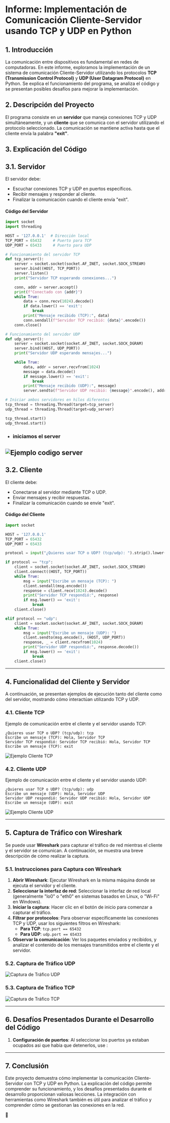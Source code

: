 
# Informe: Implementación de Comunicación Cliente-Servidor usando TCP y UDP en Python

## 1. Introducción
La comunicación entre dispositivos es fundamental en redes de computadoras. En este informe, exploramos la implementación de un sistema de comunicación Cliente-Servidor utilizando los protocolos **TCP (Transmission Control Protocol)** y **UDP (User Datagram Protocol)** en Python. Se explica el funcionamiento del programa, se analiza el código y se presentan posibles desafíos para mejorar la implementación.

## 2. Descripción del Proyecto
El programa consiste en un **servidor** que maneja conexiones TCP y UDP simultáneamente, y un **cliente** que se comunica con el servidor utilizando el protocolo seleccionado. La comunicación se mantiene activa hasta que el cliente envía la palabra **"exit"**.

## 3. Explicación del Código

## 3.1. Servidor
El servidor debe:
- Escuchar conexiones TCP y UDP en puertos específicos.
- Recibir mensajes y responder al cliente.
- Finalizar la comunicación cuando el cliente envía "exit".


#### **Código del Servidor**
```python
import socket
import threading

HOST = '127.0.0.1'  # Dirección local
TCP_PORT = 65432     # Puerto para TCP
UDP_PORT = 65433     # Puerto para UDP

# Funcionamiento del servidor TCP
def tcp_server():
    server = socket.socket(socket.AF_INET, socket.SOCK_STREAM)
    server.bind((HOST, TCP_PORT))
    server.listen()
    print("Servidor TCP esperando conexiones...")

    conn, addr = server.accept()
    print(f"Conectado con {addr}")
    while True:
        data = conn.recv(1024).decode()
        if data.lower() == 'exit':
            break
        print("Mensaje recibido (TCP):", data)
        conn.sendall(f"Servidor TCP recibió: {data}".encode())
    conn.close()

# Funcionamiento del servidor UDP
def udp_server():
    server = socket.socket(socket.AF_INET, socket.SOCK_DGRAM)
    server.bind((HOST, UDP_PORT))
    print("Servidor UDP esperando mensajes...")

    while True:
        data, addr = server.recvfrom(1024)
        message = data.decode()
        if message.lower() == 'exit':
            break
        print("Mensaje recibido (UDP):", message)
        server.sendto(f"Servidor UDP recibió: {message}".encode(), addr)

# Iniciar ambos servidores en hilos diferentes
tcp_thread = threading.Thread(target=tcp_server)
udp_thread = threading.Thread(target=udp_server)

tcp_thread.start()
udp_thread.start()
```

<!-- Esta es una sección que Explicación Línea por Línea**
- **Líneas 1-2:** Importamos los módulos necesarios para manejar sockets y subprocesos (hilos).
- **Líneas 4-6:** Definimos la dirección IP y los puertos TCP y UDP.
- **Líneas 9-22:** Implementamos el servidor TCP:
  - Creamos un socket TCP, lo enlazamos a un puerto y lo ponemos en escucha.
  - Aceptamos una conexión entrante y entramos en un bucle para recibir y responder mensajes.
  - Si el cliente envía "exit", cerramos la conexión.
- **Líneas 25-37:** Implementamos el servidor UDP:
  - Creamos un socket UDP y lo enlazamos a un puerto.
  - Recibimos mensajes y respondemos a los clientes.
- **Líneas 40-44:** Creamos dos hilos para que TCP y UDP funcionen simultáneamente.
-->
- ### iniciamos el server
![Ejemplo codigo server](imagenes/inicioserver.png)
----


## 3.2. Cliente
El cliente debe:
- Conectarse al servidor mediante TCP o UDP.
- Enviar mensajes y recibir respuestas.
- Finalizar la comunicación cuando se envíe "exit".

#### **Código del Cliente**
```python
import socket

HOST = '127.0.0.1'
TCP_PORT = 65432
UDP_PORT = 65433

protocol = input("¿Quieres usar TCP o UDP? (tcp/udp): ").strip().lower()

if protocol == "tcp":
    client = socket.socket(socket.AF_INET, socket.SOCK_STREAM)
    client.connect((HOST, TCP_PORT))
    while True:
        msg = input("Escribe un mensaje (TCP): ")
        client.sendall(msg.encode())
        response = client.recv(1024).decode()
        print("Servidor TCP respondió:", response)
        if msg.lower() == 'exit':
            break
    client.close()

elif protocol == "udp":
    client = socket.socket(socket.AF_INET, socket.SOCK_DGRAM)
    while True:
        msg = input("Escribe un mensaje (UDP): ")
        client.sendto(msg.encode(), (HOST, UDP_PORT))
        response, _ = client.recvfrom(1024)
        print("Servidor UDP respondió:", response.decode())
        if msg.lower() == 'exit':
            break
    client.close()
```

<!-- #### **Explicación Línea por Línea**
- **Líneas 1-4:** Importamos el módulo `socket` y definimos IP y puertos.
- **Línea 6:** Preguntamos al usuario si quiere usar TCP o UDP.
- **Líneas 8-18:** Si el usuario elige TCP:
  - Creamos y conectamos un socket TCP.
  - Enviamos mensajes y recibimos respuestas.
  - Finalizamos al enviar "exit".
- **Líneas 20-29:** Si el usuario elige UDP:
  - Creamos un socket UDP.
  - Enviamos mensajes y recibimos respuestas.
  - Finalizamos con "exit".
-->
  

---

## 4. Funcionalidad del Cliente y Servidor

A continuación, se presentan ejemplos de ejecución tanto del cliente como del servidor, mostrando cómo interactúan utilizando TCP y UDP.

### 4.1. Cliente TCP
Ejemplo de comunicación entre el cliente y el servidor usando TCP:

```
¿Quieres usar TCP o UDP? (tcp/udp): tcp
Escribe un mensaje (TCP): Hola, Servidor TCP
Servidor TCP respondió: Servidor TCP recibió: Hola, Servidor TCP
Escribe un mensaje (TCP): exit
```

![Ejemplo Cliente TCP](imagenes/clientetcp.png)

### 4.2. Cliente UDP
Ejemplo de comunicación entre el cliente y el servidor usando UDP:

```
¿Quieres usar TCP o UDP? (tcp/udp): udp
Escribe un mensaje (UDP): Hola, Servidor UDP
Servidor UDP respondió: Servidor UDP recibió: Hola, Servidor UDP
Escribe un mensaje (UDP): exit
```

![Ejemplo Cliente UDP](imagenes/clienteudp.png)

---

## 5. Captura de Tráfico con Wireshark

Se puede usar **Wireshark** para capturar el tráfico de red mientras el cliente y el servidor se comunican. A continuación, se muestra una breve descripción de cómo realizar la captura.

### 5.1. Instrucciones para Captura con Wireshark

1. **Abrir Wireshark**: Ejecutar Wireshark en la misma máquina donde se ejecuta el servidor y el cliente.
2. **Seleccionar la interfaz de red**: Seleccionar la interfaz de red local (generalmente "lo0" o "eth0" en sistemas basados en Linux, o "Wi-Fi" en Windows).
3. **Iniciar la captura**: Hacer clic en el botón de inicio para comenzar a capturar el tráfico.
4. **Filtrar por protocolos**: Para observar específicamente las conexiones TCP y UDP, usar los siguientes filtros en Wireshark:
   - **Para TCP**: `tcp.port == 65432`
   - **Para UDP**: `udp.port == 65433`
5. **Observar la comunicación**: Ver los paquetes enviados y recibidos, y analizar el contenido de los mensajes transmitidos entre el cliente y el servidor.



### 5.2. Captura de Tráfico UDP

![Captura de Tráfico UDP](imagenes/capturasahrkudp.png)

### 5.3. Captura de Tráfico TCP
![Captura de Tráfico TCP](imagenes/capturasahrktcp.png)

---

## 6. Desafíos Presentados Durante el Desarrollo del Código

1. **Configuración de puertos**: Al seleccionar los puertos ya estaban ocupados asi que habia que detenerlos, use : 
---

## 7. Conclusión
Este proyecto demuestra cómo implementar la comunicación Cliente-Servidor con TCP y UDP en Python. La explicación del código permite comprender su funcionamiento, y los desafíos presentados durante el desarrollo proporcionan valiosas lecciones. La integración con herramientas como Wireshark también es útil para analizar el tráfico y comprender cómo se gestionan las conexiones en la red.

🚀
